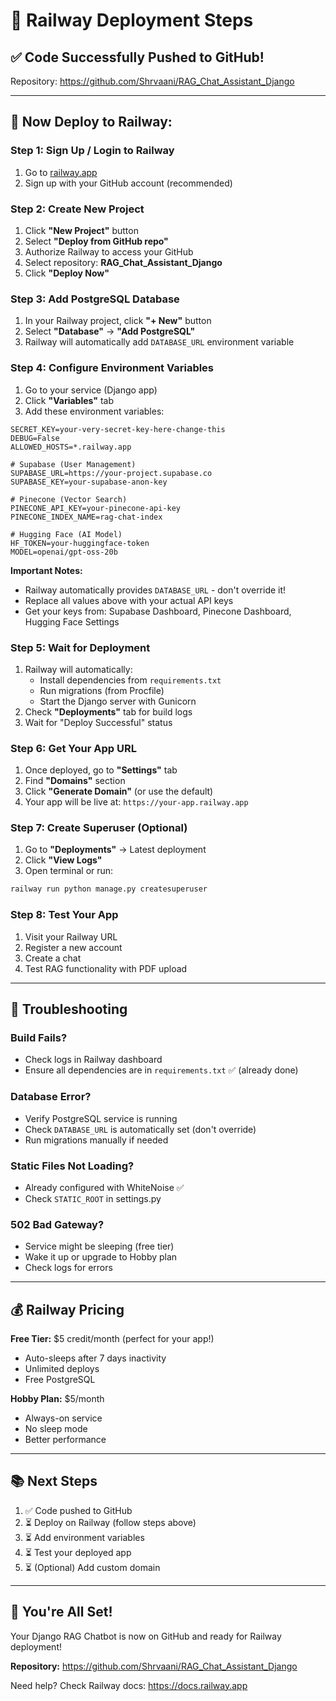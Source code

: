 # 🚂 Railway Deployment Steps

## ✅ Code Successfully Pushed to GitHub!
Repository: https://github.com/Shrvaani/RAG_Chat_Assistant_Django

---

## 🚀 Now Deploy to Railway:

### Step 1: Sign Up / Login to Railway
1. Go to [railway.app](https://railway.app)
2. Sign up with your GitHub account (recommended)

### Step 2: Create New Project
1. Click **"New Project"** button
2. Select **"Deploy from GitHub repo"**
3. Authorize Railway to access your GitHub
4. Select repository: **RAG_Chat_Assistant_Django**
5. Click **"Deploy Now"**

### Step 3: Add PostgreSQL Database
1. In your Railway project, click **"+ New"** button
2. Select **"Database"** → **"Add PostgreSQL"**
3. Railway will automatically add `DATABASE_URL` environment variable

### Step 4: Configure Environment Variables
1. Go to your service (Django app)
2. Click **"Variables"** tab
3. Add these environment variables:

```env
SECRET_KEY=your-very-secret-key-here-change-this
DEBUG=False
ALLOWED_HOSTS=*.railway.app

# Supabase (User Management)
SUPABASE_URL=https://your-project.supabase.co
SUPABASE_KEY=your-supabase-anon-key

# Pinecone (Vector Search)
PINECONE_API_KEY=your-pinecone-api-key
PINECONE_INDEX_NAME=rag-chat-index

# Hugging Face (AI Model)
HF_TOKEN=your-huggingface-token
MODEL=openai/gpt-oss-20b
```

**Important Notes:**
- Railway automatically provides `DATABASE_URL` - don't override it!
- Replace all values above with your actual API keys
- Get your keys from: Supabase Dashboard, Pinecone Dashboard, Hugging Face Settings

### Step 5: Wait for Deployment
1. Railway will automatically:
   - Install dependencies from `requirements.txt`
   - Run migrations (from Procfile)
   - Start the Django server with Gunicorn
2. Check **"Deployments"** tab for build logs
3. Wait for "Deploy Successful" status

### Step 6: Get Your App URL
1. Once deployed, go to **"Settings"** tab
2. Find **"Domains"** section
3. Click **"Generate Domain"** (or use the default)
4. Your app will be live at: `https://your-app.railway.app`

### Step 7: Create Superuser (Optional)
1. Go to **"Deployments"** → Latest deployment
2. Click **"View Logs"**
3. Open terminal or run:
```bash
railway run python manage.py createsuperuser
```

### Step 8: Test Your App
1. Visit your Railway URL
2. Register a new account
3. Create a chat
4. Test RAG functionality with PDF upload

---

## 🔧 Troubleshooting

### Build Fails?
- Check logs in Railway dashboard
- Ensure all dependencies are in `requirements.txt` ✅ (already done)

### Database Error?
- Verify PostgreSQL service is running
- Check `DATABASE_URL` is automatically set (don't override)
- Run migrations manually if needed

### Static Files Not Loading?
- Already configured with WhiteNoise ✅
- Check `STATIC_ROOT` in settings.py

### 502 Bad Gateway?
- Service might be sleeping (free tier)
- Wake it up or upgrade to Hobby plan
- Check logs for errors

---

## 💰 Railway Pricing

**Free Tier:** $5 credit/month (perfect for your app!)
- Auto-sleeps after 7 days inactivity
- Unlimited deploys
- Free PostgreSQL

**Hobby Plan:** $5/month
- Always-on service
- No sleep mode
- Better performance

---

## 📚 Next Steps

1. ✅ Code pushed to GitHub
2. ⏳ Deploy on Railway (follow steps above)
3. ⏳ Add environment variables
4. ⏳ Test your deployed app
5. ⏳ (Optional) Add custom domain

---

## 🎉 You're All Set!

Your Django RAG Chatbot is now on GitHub and ready for Railway deployment!

**Repository:** https://github.com/Shrvaani/RAG_Chat_Assistant_Django

Need help? Check Railway docs: https://docs.railway.app

